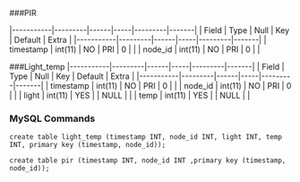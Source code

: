 ###PIR

|-----------|---------|------|-----|---------|-------|
| Field     | Type    | Null | Key | Default | Extra |
|-----------|---------|------|-----|---------|-------|
| timestamp | int(11) | NO   | PRI | 0       |       |
| node_id   | int(11) | NO   | PRI | 0       |       |

###Light_temp
|-----------|---------|------|-----|---------|-------|
| Field     | Type    | Null | Key | Default | Extra |
|-----------|---------|------|-----|---------|-------|
| timestamp | int(11) | NO   | PRI | 0       |       |
| node_id   | int(11) | NO   | PRI | 0       |       |
| light     | int(11) | YES  |     | NULL    |       |
| temp      | int(11) | YES  |     | NULL    |       |

### MySQL Commands

    create table light_temp (timestamp INT, node_id INT, light INT, temp INT, primary key (timestamp, node_id));

    create table pir (timestamp INT, node_id INT ,primary key (timestamp, node_id));

